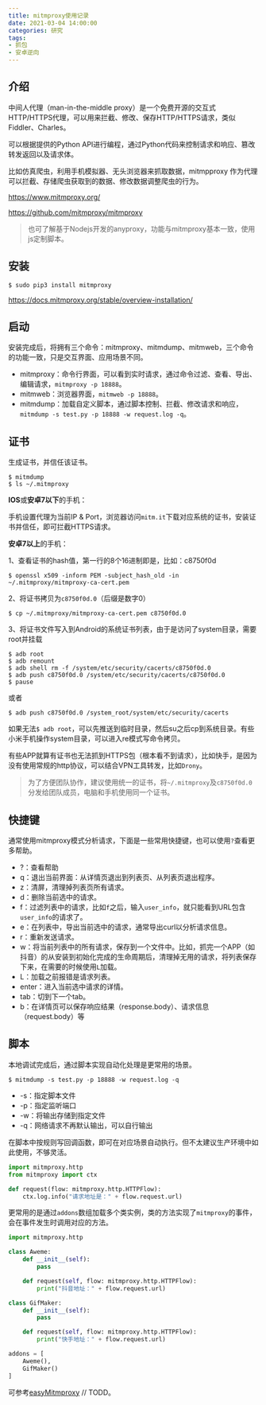 ```yaml
---
title: mitmproxy使用记录
date: 2021-03-04 14:00:00
categories: 研究
tags: 
- 抓包
- 安卓逆向
---
```


## 介绍

中间人代理（man-in-the-middle proxy）是一个免费开源的交互式HTTP/HTTPS代理，可以用来拦截、修改、保存HTTP/HTTPS请求，类似Fiddler、Charles。

可以根据提供的Python API进行编程，通过Python代码来控制请求和响应、篡改转发返回以及请求体。

比如仿真爬虫，利用手机模拟器、无头浏览器来抓取数据，mitmpproxy 作为代理可以拦截、存储爬虫获取到的数据、修改数据调整爬虫的行为。

https://www.mitmproxy.org/

https://github.com/mitmproxy/mitmproxy

> 也可了解基于Nodejs开发的anyproxy，功能与mitmproxy基本一致，使用js定制脚本。

## 安装

```
$ sudo pip3 install mitmproxy
```
https://docs.mitmproxy.org/stable/overview-installation/

## 启动
安装完成后，将拥有三个命令：mitmproxy、mitmdump、mitmweb，三个命令的功能一致，只是交互界面、应用场景不同。

- mitmproxy：命令行界面，可以看到实时请求，通过命令过滤、查看、导出、编辑请求，`mitmproxy -p 18888`。
- mitmweb：浏览器界面，`mitmweb -p 18888`。
- mitmdump：加载自定义脚本，通过脚本控制、拦截、修改请求和响应，`mitmdump -s test.py -p 18888 -w request.log -q`。

## 证书

生成证书，并信任该证书。
```
$ mitmdump
$ ls ~/.mitmproxy
```

**IOS**或**安卓7以下**的手机：

手机设置代理为当前IP & Port，浏览器访问`mitm.it`下载对应系统的证书，安装证书并信任，即可拦截HTTPS请求。

**安卓7以上**的手机：

1、查看证书的hash值，第一行的8个16进制即是，比如：c8750f0d
```
$ openssl x509 -inform PEM -subject_hash_old -in  ~/.mitmproxy/mitmproxy-ca-cert.pem
```

2、将证书拷贝为`c8750f0d.0`（后缀是数字0）
```
$ cp ~/.mitmproxy/mitmproxy-ca-cert.pem c8750f0d.0
```

3、将证书文件写入到Android的系统证书列表，由于是访问了system目录，需要root并挂载
```
$ adb root 
$ adb remount
$ adb shell rm -f /system/etc/security/cacerts/c8750f0d.0
$ adb push c8750f0d.0 /system/etc/security/cacerts/c8750f0d.0
$ pause
```

或者
```
$ adb push c8750f0d.0 /system_root/system/etc/security/cacerts
```
如果无法`$ adb root`，可以先推送到临时目录，然后su之后cp到系统目录。有些小米手机操作system目录，可以进入re模式写命令拷贝。

有些APP就算有证书也无法抓到HTTPS包（根本看不到请求），比如快手，是因为没有使用常规的http协议，可以结合VPN工具转发，比如`Drony`。

> 为了方便团队协作，建议使用统一的证书，将`~/.mitmproxy`及`c8750f0d.0`分发给团队成员，电脑和手机使用同一个证书。

## 快捷键
通常使用mitmproxy模式分析请求，下面是一些常用快捷键，也可以使用`?`查看更多帮助。
- ?：查看帮助
- q：退出当前界面：从详情页退出到列表页、从列表页退出程序。
- z：清屏，清理掉列表页所有请求。
- d：删除当前选中的请求。
- f：过滤列表中的请求，比如`f`之后，输入`user_info`，就只能看到URL包含`user_info`的请求了。
- e：在列表中，导出当前选中的请求，通常导出curl以分析请求信息。
- r：重新发送请求。
- w：将当前列表中的所有请求，保存到一个文件中。比如，抓完一个APP（如抖音）的从安装到初始化完成的生命周期后，清理掉无用的请求，将列表保存下来，在需要的时候使用`L`加载。
- L：加载之前报错是请求列表。
- enter：进入当前选中请求的详情。
- tab：切到下一个tab。
- b：在详情页可以保存响应结果（response.body）、请求信息（request.body）等

## 脚本

本地调试完成后，通过脚本实现自动化处理是更常用的场景。
```
$ mitmdump -s test.py -p 18888 -w request.log -q
```
- -s：指定脚本文件
- -p：指定监听端口
- -w：将输出存储到指定文件
- -q：网络请求不再默认输出，可以自行输出

在脚本中按规则写回调函数，即可在对应场景自动执行。但不太建议生产环境中如此使用，不够灵活。

```python
import mitmproxy.http
from mitmproxy import ctx

def request(flow: mitmproxy.http.HTTPFlow):
    ctx.log.info("请求地址是：" + flow.request.url)
```

更常用的是通过`addons`数组加载多个类实例，类的方法实现了`mitmproxy`的事件，会在事件发生时调用对应的方法。

```python
import mitmproxy.http

class Aweme:
    def __init__(self):
        pass

    def request(self, flow: mitmproxy.http.HTTPFlow):
        print("抖音地址：" + flow.request.url)

class GifMaker:
    def __init__(self):
        pass

    def request(self, flow: mitmproxy.http.HTTPFlow):
        print("快手地址：" + flow.request.url)

addons = [
    Aweme(),
    GifMaker()
]
```

可参考[easyMitmproxy](./) // TODD。